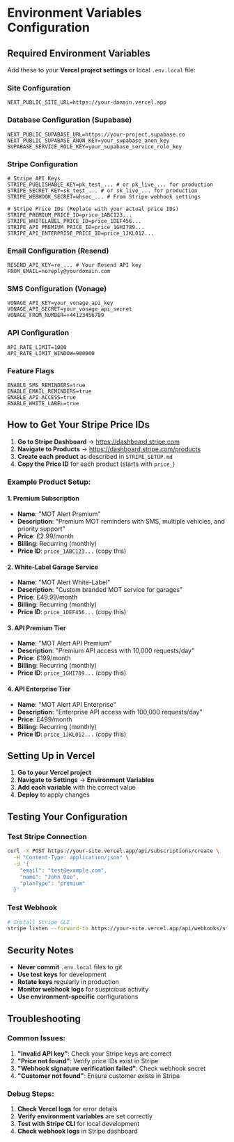 # Environment Variables Configuration

## Required Environment Variables

Add these to your **Vercel project settings** or local `.env.local` file:

### Site Configuration
```env
NEXT_PUBLIC_SITE_URL=https://your-domain.vercel.app
```

### Database Configuration (Supabase)
```env
NEXT_PUBLIC_SUPABASE_URL=https://your-project.supabase.co
NEXT_PUBLIC_SUPABASE_ANON_KEY=your_supabase_anon_key
SUPABASE_SERVICE_ROLE_KEY=your_supabase_service_role_key
```

### Stripe Configuration
```env
# Stripe API Keys
STRIPE_PUBLISHABLE_KEY=pk_test_... # or pk_live_... for production
STRIPE_SECRET_KEY=sk_test_... # or sk_live_... for production
STRIPE_WEBHOOK_SECRET=whsec_... # From Stripe webhook settings

# Stripe Price IDs (Replace with your actual price IDs)
STRIPE_PREMIUM_PRICE_ID=price_1ABC123...
STRIPE_WHITELABEL_PRICE_ID=price_1DEF456...
STRIPE_API_PREMIUM_PRICE_ID=price_1GHI789...
STRIPE_API_ENTERPRISE_PRICE_ID=price_1JKL012...
```

### Email Configuration (Resend)
```env
RESEND_API_KEY=re_... # Your Resend API key
FROM_EMAIL=noreply@yourdomain.com
```

### SMS Configuration (Vonage)
```env
VONAGE_API_KEY=your_vonage_api_key
VONAGE_API_SECRET=your_vonage_api_secret
VONAGE_FROM_NUMBER=+44123456789
```

### API Configuration
```env
API_RATE_LIMIT=1000
API_RATE_LIMIT_WINDOW=900000
```

### Feature Flags
```env
ENABLE_SMS_REMINDERS=true
ENABLE_EMAIL_REMINDERS=true
ENABLE_API_ACCESS=true
ENABLE_WHITE_LABEL=true
```

## How to Get Your Stripe Price IDs

1. **Go to Stripe Dashboard** → https://dashboard.stripe.com
2. **Navigate to Products** → https://dashboard.stripe.com/products
3. **Create each product** as described in `STRIPE_SETUP.md`
4. **Copy the Price ID** for each product (starts with `price_`)

### Example Product Setup:

#### 1. Premium Subscription
- **Name**: "MOT Alert Premium"
- **Description**: "Premium MOT reminders with SMS, multiple vehicles, and priority support"
- **Price**: £2.99/month
- **Billing**: Recurring (monthly)
- **Price ID**: `price_1ABC123...` (copy this)

#### 2. White-Label Garage Service
- **Name**: "MOT Alert White-Label"
- **Description**: "Custom branded MOT service for garages"
- **Price**: £49.99/month
- **Billing**: Recurring (monthly)
- **Price ID**: `price_1DEF456...` (copy this)

#### 3. API Premium Tier
- **Name**: "MOT Alert API Premium"
- **Description**: "Premium API access with 10,000 requests/day"
- **Price**: £199/month
- **Billing**: Recurring (monthly)
- **Price ID**: `price_1GHI789...` (copy this)

#### 4. API Enterprise Tier
- **Name**: "MOT Alert API Enterprise"
- **Description**: "Enterprise API access with 100,000 requests/day"
- **Price**: £499/month
- **Billing**: Recurring (monthly)
- **Price ID**: `price_1JKL012...` (copy this)

## Setting Up in Vercel

1. **Go to your Vercel project**
2. **Navigate to Settings** → **Environment Variables**
3. **Add each variable** with the correct value
4. **Deploy** to apply changes

## Testing Your Configuration

### Test Stripe Connection
```bash
curl -X POST https://your-site.vercel.app/api/subscriptions/create \
  -H "Content-Type: application/json" \
  -d '{
    "email": "test@example.com",
    "name": "John Doe",
    "planType": "premium"
  }'
```

### Test Webhook
```bash
# Install Stripe CLI
stripe listen --forward-to https://your-site.vercel.app/api/webhooks/stripe
```

## Security Notes

- **Never commit** `.env.local` files to git
- **Use test keys** for development
- **Rotate keys** regularly in production
- **Monitor webhook logs** for suspicious activity
- **Use environment-specific** configurations

## Troubleshooting

### Common Issues:
1. **"Invalid API key"**: Check your Stripe keys are correct
2. **"Price not found"**: Verify price IDs exist in Stripe
3. **"Webhook signature verification failed"**: Check webhook secret
4. **"Customer not found"**: Ensure customer exists in Stripe

### Debug Steps:
1. **Check Vercel logs** for error details
2. **Verify environment variables** are set correctly
3. **Test with Stripe CLI** for local development
4. **Check webhook logs** in Stripe dashboard 